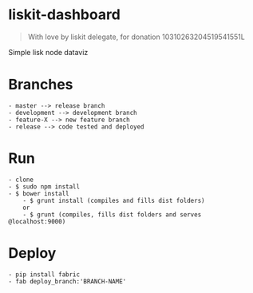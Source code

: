 # liskit-dashboard
> With love by liskit delegate, for donation 10310263204519541551L

Simple lisk node dataviz

# Branches
    - master --> release branch
    - development --> development branch
    - feature-X --> new feature branch
    - release --> code tested and deployed

# Run
    - clone
    - $ sudo npm install
    - $ bower install
        - $ grunt install (compiles and fills dist folders)
        or
        - $ grunt (compiles, fills dist folders and serves @localhost:9000)

# Deploy

    - pip install fabric
    - fab deploy_branch:'BRANCH-NAME'
